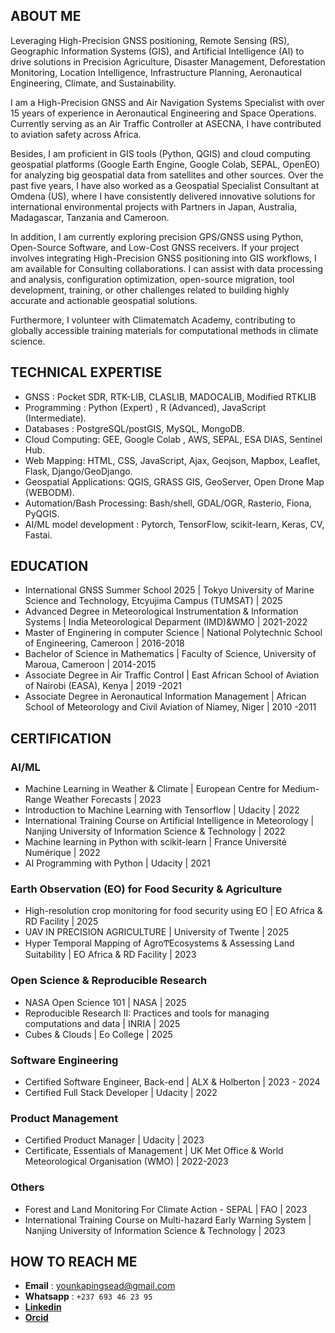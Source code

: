 ## ABOUT ME

Leveraging High-Precision GNSS positioning, Remote Sensing (RS), Geographic Information Systems (GIS), and Artificial Intelligence (AI) to drive solutions in Precision Agriculture, Disaster Management, Deforestation Monitoring, Location Intelligence, Infrastructure Planning, Aeronautical Engineering, Climate, and Sustainability.

I am a High-Precision GNSS and Air Navigation Systems Specialist with over 15 years of experience in Aeronautical Engineering and Space Operations. Currently serving as an Air Traffic Controller at ASECNA, I have contributed to aviation safety across  Africa.

Besides, I am proficient in GIS tools (Python, QGIS) and cloud computing geospatial platforms (Google Earth Engine, Google Colab, SEPAL, OpenEO) for analyzing big geospatial data from satellites and other sources. Over the past five years, I have also worked as a Geospatial Specialist Consultant at Omdena (US), where I have consistently delivered innovative solutions for international environmental projects with Partners in Japan, Australia,  Madagascar, Tanzania and Cameroon. 

In addition, I am currently exploring precision GPS/GNSS using Python, Open-Source Software, and Low-Cost GNSS receivers. If your project involves integrating High-Precision GNSS positioning into GIS workflows, I am available for Consulting collaborations. I can assist with data processing and analysis, configuration optimization, open-source migration, tool development, training, or other challenges related to building highly accurate and actionable geospatial solutions.

Furthermore, I volunteer with Climatematch Academy, contributing to globally accessible training materials for computational methods in climate science.

## TECHNICAL EXPERTISE
- GNSS : Pocket SDR, RTK-LIB, CLASLIB, MADOCALIB, Modified RTKLIB
- Programming : Python (Expert) , R (Advanced), JavaScript (Intermediate).
- Databases : PostgreSQL/postGIS, MySQL, MongoDB.
- Cloud Computing: GEE, Google Colab , AWS, SEPAL, ESA DIAS, Sentinel Hub.
- Web Mapping: HTML, CSS, JavaScript, Ajax, Geojson, Mapbox, Leaflet, Flask, Django/GeoDjango.
- Geospatial  Applications: QGIS, GRASS GIS, GeoServer,  Open Drone Map (WEBODM).
- Automation/Bash Processing: Bash/shell, GDAL/OGR, Rasterio, Fiona, PyQGIS.
- AI/ML model development : Pytorch, TensorFlow, scikit-learn, Keras, CV, Fastai.

## EDUCATION
- International GNSS Summer School 2025 | Tokyo University of Marine Science and Technology, Etcyujima Campus (TUMSAT) | 2025
- Advanced Degree in Meteorological Instrumentation & Information Systems | India Meteorological Deparment (IMD)&WMO | 2021-2022
- Master of Enginering in computer Science | National Polytechnic School of Engineering, Cameroon | 2016-2018
- Bachelor of Science in Mathematics | Faculty of Science, University of Maroua, Cameroon | 2014-2015
- Associate Degree in Air Traffic Control | East African School of Aviation of Nairobi (EASA), Kenya | 2019 -2021
- Associate Degree in Aeronautical Information Management | African School of Meteorology and Civil Aviation of Niamey, Niger | 2010 -2011

## CERTIFICATION
### AI/ML
- Machine Learning in Weather & Climate | European Centre for Medium-Range Weather Forecasts | 2023
- Introduction to Machine Learning with Tensorflow | Udacity | 2022
- International Training Course on Artificial Intelligence in Meteorology  | Nanjing University of Information Science & Technology | 2022
- Machine learning in Python with scikit-learn | France Université Numérique | 2022
- AI Programming with Python | Udacity | 2021
### Earth Observation (EO) for Food Security  & Agriculture
- High-resolution crop monitoring for food security using EO | EO Africa & RD Facility | 2025
- UAV IN PRECISION AGRICULTURE | University of Twente | 2025
- Hyper Temporal Mapping of AgroͲEcosystems & Assessing Land Suitability | EO Africa & RD Facility | 2023
### Open Science & Reproducible Research
- NASA Open Science 101 | NASA | 2025
- Reproducible Research II: Practices and tools for managing computations and data | INRIA | 2025
- Cubes & Clouds | Eo College | 2025
### Software Engineering
- Certified Software Engineer, Back-end | ALX & Holberton | 2023 - 2024
- Certified Full Stack Developer | Udacity | 2022
### Product Management
- Certified Product Manager | Udacity | 2023
- Certificate, Essentials of Management | UK Met Office & World Meteorological Organisation (WMO) | 2022-2023
### Others
- Forest and Land Monitoring For Climate Action - SEPAL | FAO | 2023
- International Training Course on Multi-hazard Early Warning System | Nanjing University of Information Science & Technology | 2023

## HOW TO REACH ME
- **Email** : <younkapingsead@gmail.com>
- **Whatsapp** : `+237 693 46 23 95`
- **[Linkedin](https://www.linkedin.com/in/duplex-younkap-nina-engineer/)**
- **[Orcid](https://orcid.org/0009-0001-6918-2928)**

<!--
**YOUNKAP/YOUNKAP** is a ✨ _special_ ✨ repository because its `README.md` (this file) appears on your GitHub profile.

Here are some ideas to get you started:

- 🔭 I’m currently working on ...
- 🌱 I’m currently learning ...
- 👯 I’m looking to collaborate on ...
- 🤔 I’m looking for help with ...
- 💬 Ask me about ...
- 📫 How to reach me: ...
- 😄 Pronouns: ...
- ⚡ Fun fact: ...
-->
